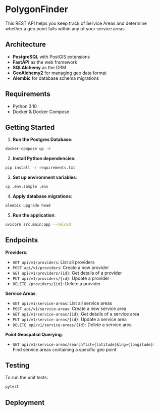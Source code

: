 # PolygonFinder

This REST API helps you keep track of Service Areas and determine whether a geo point falls within any of your service areas.

## Architecture

- **PostgreSQL** with PostGIS extensions
- **FastAPI** as the web framework
- **SQLAlchemy** as the ORM
- **GeoAlchemy2** for managing geo data format
- **Alembic** for database schema migrations

## Requirements

- Python 3.10
- Docker & Docker Compose

## Getting Started

1. **Run the Postgres Database**:
```bash
docker-compose up -d
```

2. **Install Python dependencies**:
```bash
pip install -r requirements.txt
```

3. **Set up environment variables**:
```bash
cp .env.sample .env
```

4. **Apply database migrations**:
```bash
alembic upgrade head
```

5. **Run the application**:
```bash
uvicorn src.main:app --reload
```

## Endpoints

**Providers**:
- `GET api/v1/providers`: List all providers
- `POST api/v1/providers`: Create a new provider
- `GET api/v1/providers/{id}`: Get details of a provider
- `PUT api/v1/providers/{id}`: Update a provider
- `DELETE /providers/{id}`: Delete a provider

**Service Areas**:
- `GET api/v1/service-areas`: List all service areas
- `POST api/v1/service-areas`: Create a new service area
- `GET api/v1/service-areas/{id}`: Get details of a service area
- `PUT api/v1/service-areas/{id}`: Update a service area
- `DELETE api/v1/service-areas/{id}`: Delete a service area

**Point Geospatial Querying**:
- `GET api/v1/service-areas/search?lat={latitude}&lng={longitude}`: Find service areas containing a specific geo point

## Testing

To run the unit tests:
```bash
pytest
```

## Deployment

<!-- TODO -->
